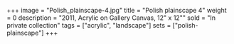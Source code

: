 +++
image = "Polish_plainscape-4.jpg"
title = "Polish plainscape 4"
weight = 0
description = "2011, Acrylic on Gallery Canvas, 12\" x 12\""
sold = "In private collection"
tags = ["acrylic", "landscape"]
sets = ["polish-plainscape"]
+++
